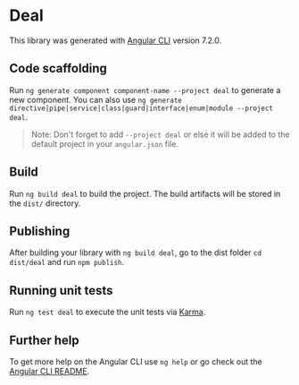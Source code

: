 # Deal

This library was generated with [Angular CLI](https://github.com/angular/angular-cli) version 7.2.0.

## Code scaffolding

Run `ng generate component component-name --project deal` to generate a new component. You can also use `ng generate directive|pipe|service|class|guard|interface|enum|module --project deal`.
> Note: Don't forget to add `--project deal` or else it will be added to the default project in your `angular.json` file. 

## Build

Run `ng build deal` to build the project. The build artifacts will be stored in the `dist/` directory.

## Publishing

After building your library with `ng build deal`, go to the dist folder `cd dist/deal` and run `npm publish`.

## Running unit tests

Run `ng test deal` to execute the unit tests via [Karma](https://karma-runner.github.io).

## Further help

To get more help on the Angular CLI use `ng help` or go check out the [Angular CLI README](https://github.com/angular/angular-cli/blob/master/README.md).

